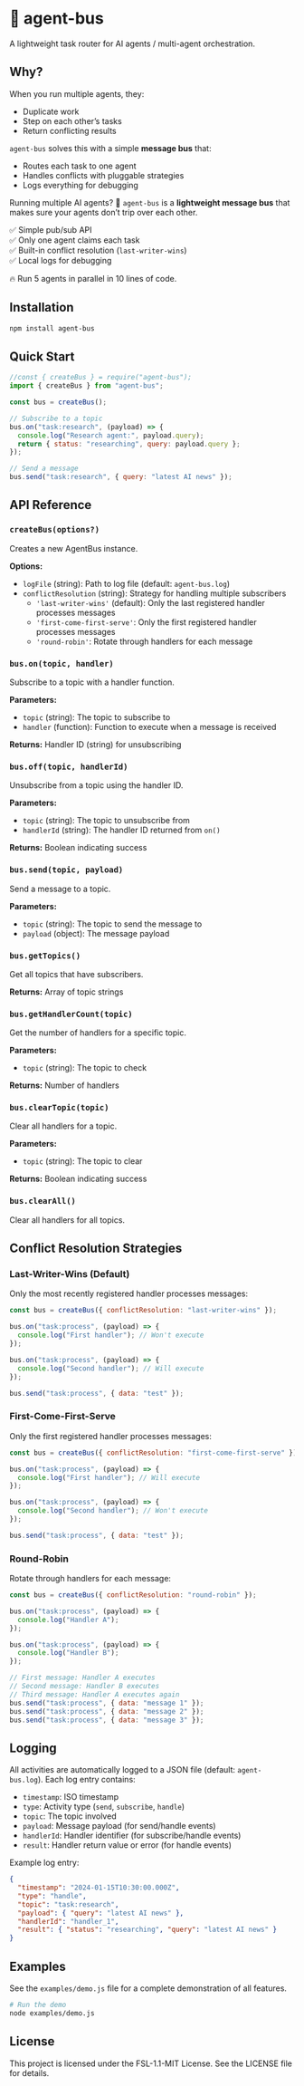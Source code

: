 # 🤖 agent-bus

A lightweight task router for AI agents / multi-agent orchestration.

## Why?
When you run multiple agents, they:
- Duplicate work
- Step on each other’s tasks
- Return conflicting results

`agent-bus` solves this with a simple **message bus** that:
- Routes each task to one agent
- Handles conflicts with pluggable strategies
- Logs everything for debugging

Running multiple AI agents? 🤖 `agent-bus` is a **lightweight message bus** that makes sure your agents don’t trip over each other.  

✅ Simple pub/sub API  
✅ Only one agent claims each task  
✅ Built-in conflict resolution (`last-writer-wins`)  
✅ Local logs for debugging  
 
🔥 Run 5 agents in parallel in 10 lines of code.  


## Installation

```bash
npm install agent-bus
```

## Quick Start

```javascript
//const { createBus } = require("agent-bus");
import { createBus } from "agent-bus";

const bus = createBus();

// Subscribe to a topic
bus.on("task:research", (payload) => {
  console.log("Research agent:", payload.query);
  return { status: "researching", query: payload.query };
});

// Send a message
bus.send("task:research", { query: "latest AI news" });
```

## API Reference

### `createBus(options?)`

Creates a new AgentBus instance.

**Options:**
- `logFile` (string): Path to log file (default: `agent-bus.log`)
- `conflictResolution` (string): Strategy for handling multiple subscribers
  - `'last-writer-wins'` (default): Only the last registered handler processes messages
  - `'first-come-first-serve'`: Only the first registered handler processes messages
  - `'round-robin'`: Rotate through handlers for each message

### `bus.on(topic, handler)`

Subscribe to a topic with a handler function.

**Parameters:**
- `topic` (string): The topic to subscribe to
- `handler` (function): Function to execute when a message is received

**Returns:** Handler ID (string) for unsubscribing

### `bus.off(topic, handlerId)`

Unsubscribe from a topic using the handler ID.

**Parameters:**
- `topic` (string): The topic to unsubscribe from
- `handlerId` (string): The handler ID returned from `on()`

**Returns:** Boolean indicating success

### `bus.send(topic, payload)`

Send a message to a topic.

**Parameters:**
- `topic` (string): The topic to send the message to
- `payload` (object): The message payload

### `bus.getTopics()`

Get all topics that have subscribers.

**Returns:** Array of topic strings

### `bus.getHandlerCount(topic)`

Get the number of handlers for a specific topic.

**Parameters:**
- `topic` (string): The topic to check

**Returns:** Number of handlers

### `bus.clearTopic(topic)`

Clear all handlers for a topic.

**Parameters:**
- `topic` (string): The topic to clear

**Returns:** Boolean indicating success

### `bus.clearAll()`

Clear all handlers for all topics.

## Conflict Resolution Strategies

### Last-Writer-Wins (Default)

Only the most recently registered handler processes messages:

```javascript
const bus = createBus({ conflictResolution: "last-writer-wins" });

bus.on("task:process", (payload) => {
  console.log("First handler"); // Won't execute
});

bus.on("task:process", (payload) => {
  console.log("Second handler"); // Will execute
});

bus.send("task:process", { data: "test" });
```

### First-Come-First-Serve

Only the first registered handler processes messages:

```javascript
const bus = createBus({ conflictResolution: "first-come-first-serve" });

bus.on("task:process", (payload) => {
  console.log("First handler"); // Will execute
});

bus.on("task:process", (payload) => {
  console.log("Second handler"); // Won't execute
});

bus.send("task:process", { data: "test" });
```

### Round-Robin

Rotate through handlers for each message:

```javascript
const bus = createBus({ conflictResolution: "round-robin" });

bus.on("task:process", (payload) => {
  console.log("Handler A");
});

bus.on("task:process", (payload) => {
  console.log("Handler B");
});

// First message: Handler A executes
// Second message: Handler B executes
// Third message: Handler A executes again
bus.send("task:process", { data: "message 1" });
bus.send("task:process", { data: "message 2" });
bus.send("task:process", { data: "message 3" });
```

## Logging

All activities are automatically logged to a JSON file (default: `agent-bus.log`). Each log entry contains:

- `timestamp`: ISO timestamp
- `type`: Activity type (`send`, `subscribe`, `handle`)
- `topic`: The topic involved
- `payload`: Message payload (for send/handle events)
- `handlerId`: Handler identifier (for subscribe/handle events)
- `result`: Handler return value or error (for handle events)

Example log entry:
```json
{
  "timestamp": "2024-01-15T10:30:00.000Z",
  "type": "handle",
  "topic": "task:research",
  "payload": { "query": "latest AI news" },
  "handlerId": "handler_1",
  "result": { "status": "researching", "query": "latest AI news" }
}
```

## Examples

See the `examples/demo.js` file for a complete demonstration of all features.

```bash
# Run the demo
node examples/demo.js
```

## License

This project is licensed under the FSL-1.1-MIT License. See the LICENSE file for details.

